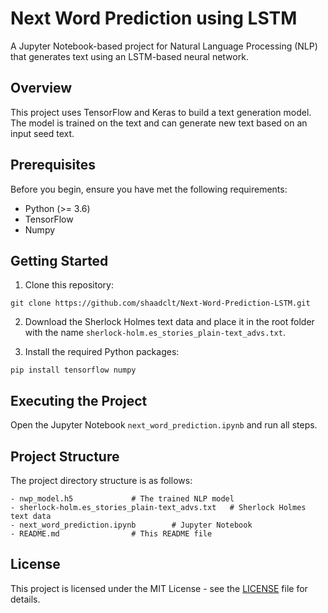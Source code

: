 # Next Word Prediction using LSTM

A Jupyter Notebook-based project for Natural Language Processing (NLP) that generates text using an LSTM-based neural network.

## Overview

This project uses TensorFlow and Keras to build a text generation model. The model is trained on the text and can generate new text based on an input seed text.

## Prerequisites

Before you begin, ensure you have met the following requirements:

- Python (>= 3.6)
- TensorFlow
- Numpy

## Getting Started

1. Clone this repository:

```shell
git clone https://github.com/shaadclt/Next-Word-Prediction-LSTM.git
```

2. Download the Sherlock Holmes text data and place it in the root folder with the name `sherlock-holm.es_stories_plain-text_advs.txt`.

3. Install the required Python packages:

```shell
pip install tensorflow numpy
```

## Executing the Project

Open the Jupyter Notebook `next_word_prediction.ipynb` and run all steps.


## Project Structure

The project directory structure is as follows:

```
- nwp_model.h5             # The trained NLP model
- sherlock-holm.es_stories_plain-text_advs.txt   # Sherlock Holmes text data
- next_word_prediction.ipynb        # Jupyter Notebook 
- README.md                # This README file
```

## License

This project is licensed under the MIT License - see the [LICENSE](LICENSE) file for details.

